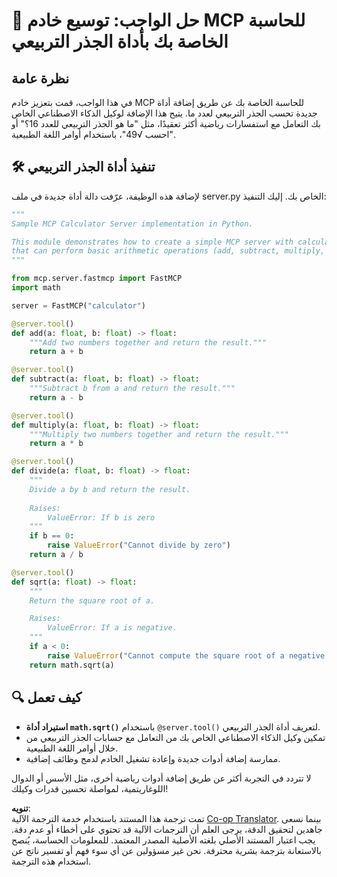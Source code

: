 <!--
CO_OP_TRANSLATOR_METADATA:
{
  "original_hash": "e9490aedc71f99bc774af57b207a7adb",
  "translation_date": "2025-06-13T02:30:44+00:00",
  "source_file": "03-GettingStarted/07-aitk/solution/README.md",
  "language_code": "ar"
}
-->
# 📘 حل الواجب: توسيع خادم MCP للحاسبة الخاصة بك بأداة الجذر التربيعي

## نظرة عامة  
في هذا الواجب، قمت بتعزيز خادم MCP للحاسبة الخاصة بك عن طريق إضافة أداة جديدة تحسب الجذر التربيعي لعدد ما. يتيح هذا الإضافة لوكيل الذكاء الاصطناعي الخاص بك التعامل مع استفسارات رياضية أكثر تعقيدًا، مثل "ما هو الجذر التربيعي للعدد 16؟" أو "احسب √49"، باستخدام أوامر اللغة الطبيعية.

## 🛠️ تنفيذ أداة الجذر التربيعي  
لإضافة هذه الوظيفة، عرّفت دالة أداة جديدة في ملف server.py الخاص بك. إليك التنفيذ:

```python
"""
Sample MCP Calculator Server implementation in Python.

This module demonstrates how to create a simple MCP server with calculator tools
that can perform basic arithmetic operations (add, subtract, multiply, divide).
"""

from mcp.server.fastmcp import FastMCP
import math

server = FastMCP("calculator")

@server.tool()
def add(a: float, b: float) -> float:
    """Add two numbers together and return the result."""
    return a + b

@server.tool()
def subtract(a: float, b: float) -> float:
    """Subtract b from a and return the result."""
    return a - b

@server.tool()
def multiply(a: float, b: float) -> float:
    """Multiply two numbers together and return the result."""
    return a * b

@server.tool()
def divide(a: float, b: float) -> float:
    """
    Divide a by b and return the result.
    
    Raises:
        ValueError: If b is zero
    """
    if b == 0:
        raise ValueError("Cannot divide by zero")
    return a / b

@server.tool()
def sqrt(a: float) -> float:
    """
    Return the square root of a.

    Raises:
        ValueError: If a is negative.
    """
    if a < 0:
        raise ValueError("Cannot compute the square root of a negative number.")
    return math.sqrt(a)
```

## 🔍 كيف تعمل  

- **استيراد أداة `math.sqrt()`** باستخدام `@server.tool()` لتعريف أداة الجذر التربيعي.
- تمكين وكيل الذكاء الاصطناعي الخاص بك من التعامل مع حسابات الجذر التربيعي من خلال أوامر اللغة الطبيعية.
- ممارسة إضافة أدوات جديدة وإعادة تشغيل الخادم لدمج وظائف إضافية.

لا تتردد في التجربة أكثر عن طريق إضافة أدوات رياضية أخرى، مثل الأسس أو الدوال اللوغاريتمية، لمواصلة تحسين قدرات وكيلك!

**تنويه**:  
تمت ترجمة هذا المستند باستخدام خدمة الترجمة الآلية [Co-op Translator](https://github.com/Azure/co-op-translator). بينما نسعى جاهدين لتحقيق الدقة، يرجى العلم أن الترجمات الآلية قد تحتوي على أخطاء أو عدم دقة. يجب اعتبار المستند الأصلي بلغته الأصلية المصدر المعتمد. للمعلومات الحساسة، يُنصح بالاستعانة بترجمة بشرية محترفة. نحن غير مسؤولين عن أي سوء فهم أو تفسير ناتج عن استخدام هذه الترجمة.